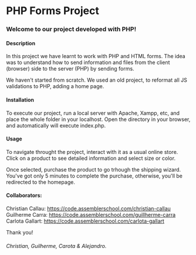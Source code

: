 # PHP Forms Project
### Welcome to our project developed with PHP!

#### Description
In this project we have learnt to work with PHP and HTML forms. The idea was to understand how to send information and files from the client (browser) side to the server (PHP) by sending forms.

We haven't started from scratch. We used an old project, to reformat all JS validations to PHP, adding a home page.

#### Installation
To execute our project, run a local server with Apache, Xampp, etc, and place the whole folder in your localhost. Open the directory in your browser, and automatically will execute index.php.

#### Usage
To navigate throught the project, interact with it as a usual online store. Click on a product to see detailed information and select size or color.

Once selected, purchase the product to go trhough the shipping wizard. You've got only 5 minutes to complete the purchase, otherwise, you'll be redirected to the homepage.

#### Collaborators:
Christian Callau: https://code.assemblerschool.com/christian-callau
Guilherme Carra: https://code.assemblerschool.com/guillherme-carra
Carlota Gallart: https://code.assemblerschool.com/carlota-gallart

Thank you!
###### Christian, Guilherme, Carota & Alejandro.